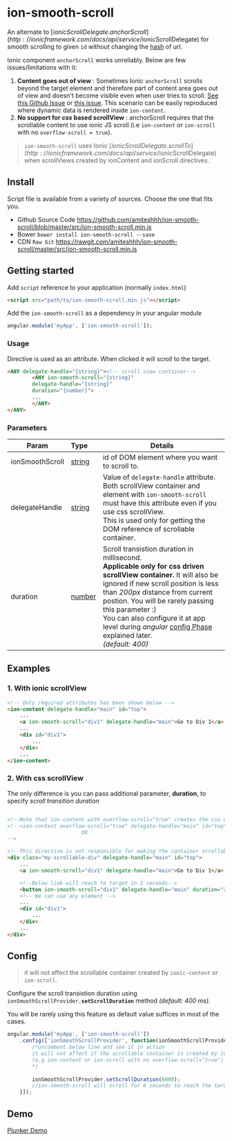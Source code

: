 # ion-smooth-scroll


An alternate to [$ionicScrollDelegate.anchorScroll](http://ionicframework.com/docs/api/service/$ionicScrollDelegate) for  smooth scrolling to given `id` without changing the [hash](https://en.wikipedia.org/wiki/Fragment_identifier) of url.

Ionic component `anchorScroll` works unreliably. Below are few issues/limitations with it:

1. **Content goes out of view** : Sometimes Ionic `anchorScroll` scrolls beyond the target element and therefore part of content area goes out of view and doesn't become visible even when user tries to scroll. 
[See this Github Issue](https://github.com/driftyco/ionic/issues/508) or [this issue](https://github.com/driftyco/ionic/issues/618). 
This scenario can be easily reproduced where dynamic data is rendered inside `ion-content`.
2. **No support for _css_ based scrollView** : anchorScroll requires that the scrollable content to use ionic JS scroll (i.e `ion-content` or `ion-scroll` with no `overflow-scroll = true`).


> `ion-smooth-scroll` uses Ionic [$ionicScrollDelegate.scrollTo](http://ionicframework.com/docs/api/service/$ionicScrollDelegate) when
scrollViews created by ionContent and ionScroll directives.

## Install

Script file is available from a variety of sources. Choose the one that fits you.

- Github Source Code https://github.com/amiteshhh/ion-smooth-scroll/blob/master/src/ion-smooth-scroll.min.js
- Bower `bower install ion-smooth-scroll --save`
- CDN `Raw Git`  https://rawgit.com/amiteshhh/ion-smooth-scroll/master/src/ion-smooth-scroll.min.js

## Getting started

Add `script` reference to  your application (normally `index.html`)

```html
<script src="path/to/ion-smooth-scroll.min.js"></script>
```

Add the `ion-smooth-scroll` as a dependency in your angular module

```javascript
angular.module('myApp', ['ion-smooth-scroll']);
```

### Usage

Directive is used as an attribute. When clicked it will scroll to the target.

```html
<ANY delegate-handle="{string}"><!-- scroll view container-->
        <ANY ion-smooth-scroll="{string}"
        delegate-handle="{string}"
        duration="{number}">
        ...
        </ANY>
</ANY>
```

### Parameters
| Param        | Type           | Details  |
| ------------- |:-------------| -----|
| ionSmoothScroll | <a href="" class="label type-hint type-hint-string">string</a> | id of DOM element where you want to scroll to.|
| delegateHandle | <a href="">string</a> | Value of `delegate-handle` attribute. Both scrollView container and element with `ion-smooth-scroll` must have this attribute even if you use css scrollView. <br>This is used only for getting the DOM reference of scrollable container.| 
| duration | <a href="" class="label type-hint type-hint-number">number</a> | Scroll transistion duration in millisecond. <br>**Applicable only for css driven scrollView container.** It will also be ignored if new scroll position is less than _200px_ distance from current postion. You will be rarely passing this parameter :) <br>You can also configure it at app level during _angular_ [config Phase](#config) explained later.<br> _(default: 400)_ | 



## Examples

### 1. With ionic scrollView


```html
<!-- Only required attributes has been shown below -->
<ion-content delegate-handle="main" id="top">
    ...
    <a ion-smooth-scroll="div1" delegate-handle="main">Go to Div 1</a>
    ...
    <div id="div1">
        ...
    </div>
    ...
</ion-content>
```

### 2. With css scrollView


The only difference is you can pass additional parameter, **duration**, to specify _scroll transition duration_

```html

<!--Note that ion-content with overflow-scroll="true" creates the css driven scrollable area.-->
<!--<ion-content overflow-scroll="true" delegate-handle="main" id="top">
                        OR
-->

<!--This directive is not responsible for making the container scrollable. You need to write your own css.-->
<div class="my-scrollable-div" delegate-handle="main" id="top">
    ...
    <a ion-smooth-scroll="div1" delegate-handle="main">Go to Div 1</a>

    <!--Below link will reach to target in 2 seconds-->
    <button ion-smooth-scroll="div1" delegate-handle="main" duration="2000">Go to Div 1 in 2 Seconds</button>
    <!-- We can use any element -->
    ...
    <div id="div1">
        ...
    </div>
    ...
</div>
```


## Config

> it will not affect the scrollable container created by `ionic-content` or `ion-scroll`.

Configure the scroll transistion duration using `ionSmoothScrollProvider.`__`setScrollDuration`__ method _(default: 400 ms)_.

You will be rarely using this feature as default value suffices in most of the cases.

```javascript
angular.module('myApp', ['ion-smooth-scroll'])
    .config(['ionSmoothScrollProvider', function(ionSmoothScrollProvider){
        /*uncomment below line and see it in action
        it will not affect if the scrollable container is created by ionic 
        (e.g ion-content or ion-scroll with no overflow-scroll="true")
        */
        
        ionSmoothScrollProvider.setScrollDuration(6000);        
        //ion-smooth-scroll will scroll for 6 seconds to reach the target
    }]);
```

## Demo

[Plunker Demo](https://embed.plnkr.co/Y71E3q/)
